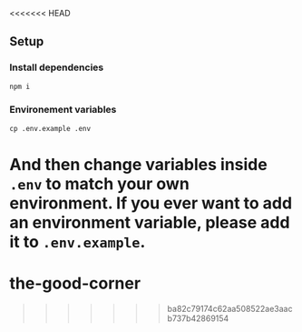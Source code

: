 <<<<<<< HEAD
## Setup

### Install dependencies

```sh
npm i
```

### Environement variables

```
cp .env.example .env
```

And then change variables inside `.env` to match your own environment.
If you ever want to add an environment variable, please add it to `.env.example`.
=======
# the-good-corner
>>>>>>> ba82c79174c62aa508522ae3aacb737b42869154
